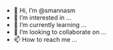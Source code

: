 - 👋 Hi, I’m @smannasm
- 👀 I’m interested in ...
- 🌱 I’m currently learning ...
- 💞️ I’m looking to collaborate on ...
- 📫 How to reach me ...

<!---
smannasm/smannasm is a ✨ special ✨ repository because its `README.md` (this file) appears on your GitHub profile.
You can click the Preview link to take a look at your changes.
--->
